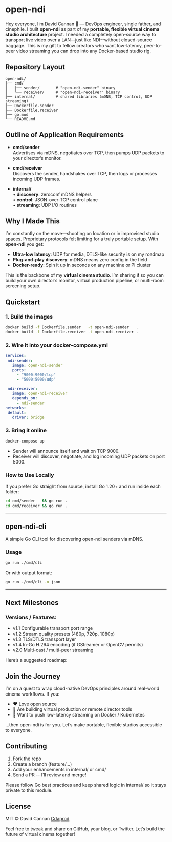 # open-ndi

Hey everyone, I’m David Cannan 👋 — DevOps engineer, single father, and cinephile. I built **open-ndi** as part of my **portable, flexible virtual cinema studio architecture** project. I needed a completely open-source way to transport live video over a LAN—just like NDI--without closed-source baggage. This is my gift to fellow creators who want low-latency, peer-to-peer video streaming you can drop into any Docker-based studio rig.

## Repository Layout

```text
open-ndi/
├── cmd/
│   ├── sender/       # "open-ndi-sender" binary
│   └── receiver/     # "open-ndi-receiver" binary
├── internal/         # shared libraries (mDNS, TCP control, UDP streaming)
├── Dockerfile.sender
├── Dockerfile.receiver
├── go.mod
└── README.md
``` 

## Outline of Application Requirements

- **cmd/sender**  
  Advertises via mDNS, negotiates over TCP, then pumps UDP packets to your director’s monitor.

- **cmd/receiver**  
  Discovers the sender, handshakes over TCP, then logs or processes incoming UDP frames.

- **internal/**  
  • **discovery**: zeroconf mDNS helpers  
  • **control**: JSON-over-TCP control plane  
  • **streaming**: UDP I/O routines

## Why I Made This

I’m constantly on the move—shooting on location or in improvised studio spaces. Proprietary protocols felt limiting for a truly portable setup. With **open-ndi** you get:

- **Ultra-low latency**: UDP for media, DTLS-like security is on my roadmap  
- **Plug-and-play discovery**: mDNS means zero config in the field  
- **Docker-ready**: Spin it up in seconds on any machine or Pi cluster  

This is the backbone of my **virtual cinema studio**. I’m sharing it so you can build your own director’s monitor, virtual production pipeline, or multi-room screening setup.

## Quickstart

### 1. **Build the images**  
 
```bash
docker build -f Dockerfile.sender   -t open-ndi-sender   .
docker build -f Dockerfile.receiver -t open-ndi-receiver .
```

### 2. Wire it into your docker-compose.yml

```yaml
services:
 ndi-sender:
   image: open-ndi-sender
   ports:
     - "9000:9000/tcp"
     - "5000:5000/udp"

 ndi-receiver:
   image: open-ndi-receiver
   depends_on:
     - ndi-sender
networks:
 default:
   driver: bridge
```

### 3. Bring it online

```bash
docker-compose up
```

- Sender will announce itself and wait on TCP 9000.
- Receiver will discover, negotiate, and log incoming UDP packets on port 5000.

### How to Use Locally

If you prefer Go straight from source, install Go 1.20+ and run inside each folder:

```bash
cd cmd/sender   && go run .
cd cmd/receiver && go run .
```

---

## open-ndi-cli

A simple Go CLI tool for discovering open-ndi senders via mDNS.

### Usage

```bash
go run ./cmd/cli
``` 

Or with output format:

```bash
go run ./cmd/cli -o json
``` 

---

## Next Milestones

### Versions / Features:

- v1.1 Configurable transport port range
- v1.2 Stream quality presets (480p, 720p, 1080p)
- v1.3 TLS/DTLS transport layer
- v1.4 In-Go H.264 encoding (if GStreamer or OpenCV permits)
- v2.0 Multi-cast / multi-peer streaming

Here’s a suggested roadmap:

## Join the Journey

I’m on a quest to wrap cloud-native DevOps principles around real-world cinema workflows. If you:

- ❤️ Love open source
- 🎥 Are building virtual production or remote director tools
- 🚀 Want to push low-latency streaming on Docker / Kubernetes

…then open-ndi is for you. Let’s make portable, flexible studios accessible to everyone.

## Contributing

1. Fork the repo
2. Create a branch (feature/…)
3. Add your enhancements in internal/ or cmd/
4. Send a PR -- I’ll review and merge!

Please follow Go best practices and keep shared logic in internal/ so it stays private to this module.

## License

MIT © David Cannan [Cdaprod](github.com/Cdaprod)

Feel free to tweak and share on GitHub, your blog, or Twitter. Let’s build the future of virtual cinema together!